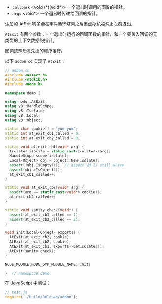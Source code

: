 
* `callback` <span class="type">&lt;void (\*)(void\*)&gt;</span> 一个退出时调用的函数的指针。
* `args` <span class="type">&lt;void\*&gt;</span> 一个退出时传递给回调的指针。

注册的 AtExit 钩子会在事件循环结束之后但虚拟机被终止之前退出。

`AtExit` 有两个参数：一个退出时运行的回调函数的指针，和一个要传入回调的无类型的上下文数据的指针。

回调按照后进先出的顺序运行。

以下 `addon.cc` 实现了 `AtExit`：

```cpp
// addon.cc
#include <assert.h>
#include <stdlib.h>
#include <node.h>

namespace demo {

using node::AtExit;
using v8::HandleScope;
using v8::Isolate;
using v8::Local;
using v8::Object;

static char cookie[] = "yum yum";
static int at_exit_cb1_called = 0;
static int at_exit_cb2_called = 0;

static void at_exit_cb1(void* arg) {
  Isolate* isolate = static_cast<Isolate*>(arg);
  HandleScope scope(isolate);
  Local<Object> obj = Object::New(isolate);
  assert(!obj.IsEmpty());  // assert VM is still alive
  assert(obj->IsObject());
  at_exit_cb1_called++;
}

static void at_exit_cb2(void* arg) {
  assert(arg == static_cast<void*>(cookie));
  at_exit_cb2_called++;
}

static void sanity_check(void*) {
  assert(at_exit_cb1_called == 1);
  assert(at_exit_cb2_called == 2);
}

void init(Local<Object> exports) {
  AtExit(at_exit_cb2, cookie);
  AtExit(at_exit_cb2, cookie);
  AtExit(at_exit_cb1, exports->GetIsolate());
  AtExit(sanity_check);
}

NODE_MODULE(NODE_GYP_MODULE_NAME, init)

}  // namespace demo
```

在 JavaScript 中测试：

```js
// test.js
require('./build/Release/addon');
```

